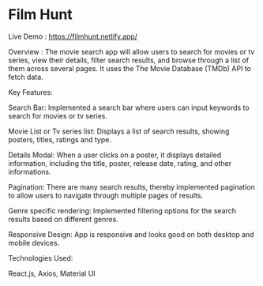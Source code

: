 # Film Hunt

Live Demo : https://filmhunt.netlify.app/

Overview : 
The movie search app will allow users to search for movies or tv series, view their details, filter search results, and browse through a list of them across several pages. It uses the The Movie Database (TMDb) API to fetch data.

Key Features:

Search Bar: Implemented a search bar where users can input keywords to search for movies or tv series.

Movie List or Tv series list: Displays a list of search results, showing posters, titles, ratings and type.

Details Modal: When a user clicks on a poster, it displays detailed information, including the title, poster, release date, rating, and other informations.

Pagination: There are many search results, thereby implemented pagination to allow users to navigate through multiple pages of results.

Genre specific rendering: Implemented filtering options for the search results based on different genres.

Responsive Design: App is responsive and looks good on both desktop and mobile devices.


Technologies Used:

React.js,
Axios,
Material UI
